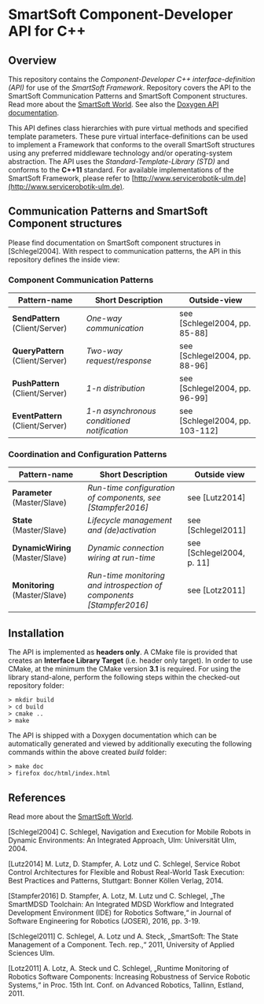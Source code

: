 # SmartSoft Component-Developer API for C++

## Overview

This repository contains the *Component-Developer C++ interface-definition (API)* for use of the *SmartSoft Framework*. Repository covers the API to the SmartSoft Communication Patterns and SmartSoft Component structures. Read more about the [SmartSoft World](http://www.servicerobotik-ulm.de/drupal/?q=node/7). See also the [Doxygen API documentation](https://servicerobotics-ulm.github.io/SmartSoftComponentDeveloperAPIcpp/html/index.html).

This API defines class hierarchies with pure virtual methods and specified template parameters. These pure virtual interface-definitions can be used to implement a Framework that conforms to the overall SmartSoft structures using any preferred middleware technology and/or operating-system abstraction. The API uses the *Standard-Template-Library (STD)* and conforms to the **C++11** standard. For available implementations of the SmartSoft Framework, please refer to [http://www.servicerobotik-ulm.de](http://www.servicerobotik-ulm.de).

## Communication Patterns and SmartSoft Component structures

Please find documentation on SmartSoft component structures in [Schlegel2004]. With respect to communication patterns, the API in this repository defines the inside view:

### Component Communication Patterns

| Pattern-name     | Short Description | Outside-view |
|------------------|-------------------|-----------|
| **SendPattern** (Client/Server) | *One-way communication* | see [Schlegel2004, pp. 85-88] |
| **QueryPattern** (Client/Server) | *Two-way request/response* | see [Schlegel2004, pp. 88-96] |
| **PushPattern** (Client/Server)| *1-n distribution* |  see [Schlegel2004, pp. 96-99] |
| **EventPattern** (Client/Server) | *1-n asynchronous conditioned notification* | see [Schlegel2004, pp. 103-112] |

### Coordination and Configuration Patterns

| Pattern-name     | Short Description | Outside view |
|------------------|-------------------|-----------|
| **Parameter** (Master/Slave) | *Run-time configuration of components, see [Stampfer2016]* | see [Lutz2014] |
| **State** (Master/Slave) | *Lifecycle management and (de)activation* | see [Schlegel2011] |
| **DynamicWiring** (Master/Slave) | *Dynamic connection wiring at run-time* | see [Schlegel2004, p. 11] |
| **Monitoring** (Master/Slave) | *Run-time monitoring and introspection of components [Stampfer2016]* | see [Lotz2011] |

## Installation

The API is implemented as **headers only**. A CMake file is provided that creates an **Interface Library Target** (i.e. header only target). In order to use CMake, at the minimum the CMake version **3.1** is required. For using the library stand-alone, perform the following steps within the checked-out repository folder:

```
> mkdir build
> cd build
> cmake ..
> make
```

The API is shipped with a Doxygen documentation which can be automatically generated and viewed by additionally executing the following commands within the above created *build* folder:

```
> make doc
> firefox doc/html/index.html
```


## References

Read more about the [SmartSoft World](http://www.servicerobotik-ulm.de/drupal/?q=node/7).

[Schlegel2004] C. Schlegel, Navigation and Execution for Mobile Robots in Dynamic Environments: An Integrated Approach, Ulm: Universität Ulm, 2004.

[Lutz2014] M. Lutz, D. Stampfer, A. Lotz und C. Schlegel, Service Robot Control Architectures for Flexible
and Robust Real-World Task Execution: Best Practices and Patterns, Stuttgart: Bonner Köllen
Verlag, 2014.

[Stampfer2016] D. Stampfer, A. Lotz, M. Lutz und C. Schlegel, „The SmartMDSD Toolchain: An Integrated MDSD Workflow and Integrated Development Environment (IDE) for Robotics Software,“ in
Journal of Software Engineering for Robotics (JOSER), 2016, pp. 3-19.

[Schlegel2011] C. Schlegel, A. Lotz und A. Steck, „SmartSoft: The State Management of a Component. Tech. rep.,“ 2011, University of Applied Sciences Ulm.

[Lotz2011] A. Lotz, A. Steck und C. Schlegel, „Runtime Monitoring of Robotics Software Components:
Increasing Robustness of Service Robotic Systems,“ in Proc. 15th Int. Conf. on Advanced
Robotics, Tallinn, Estland, 2011.
